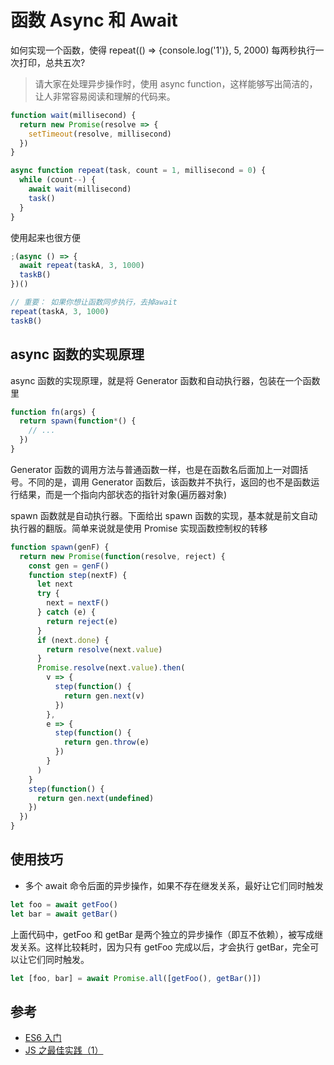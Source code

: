 # 函数 Async 和 Await

如何实现一个函数，使得 repeat(() => {console.log('1')}, 5, 2000) 每两秒执行一次打印，总共五次?

> 请大家在处理异步操作时，使用 async function，这样能够写出简洁的，让人非常容易阅读和理解的代码来。

```js
function wait(millisecond) {
  return new Promise(resolve => {
    setTimeout(resolve, millisecond)
  })
}

async function repeat(task, count = 1, millisecond = 0) {
  while (count--) {
    await wait(millisecond)
    task()
  }
}
```

使用起来也很方便

```js
;(async () => {
  await repeat(taskA, 3, 1000)
  taskB()
})()

// 重要： 如果你想让函数同步执行，去掉await
repeat(taskA, 3, 1000)
taskB()
```

## async 函数的实现原理

async 函数的实现原理，就是将 Generator 函数和自动执行器，包装在一个函数里

```js
function fn(args) {
  return spawn(function*() {
    // ...
  })
}
```

Generator 函数的调用方法与普通函数一样，也是在函数名后面加上一对圆括号。不同的是，调用 Generator 函数后，该函数并不执行，返回的也不是函数运行结果，而是一个指向内部状态的指针对象(遍历器对象)

spawn 函数就是自动执行器。下面给出 spawn 函数的实现，基本就是前文自动执行器的翻版。简单来说就是使用 Promise 实现函数控制权的转移

```js
function spawn(genF) {
  return new Promise(function(resolve, reject) {
    const gen = genF()
    function step(nextF) {
      let next
      try {
        next = nextF()
      } catch (e) {
        return reject(e)
      }
      if (next.done) {
        return resolve(next.value)
      }
      Promise.resolve(next.value).then(
        v => {
          step(function() {
            return gen.next(v)
          })
        },
        e => {
          step(function() {
            return gen.throw(e)
          })
        }
      )
    }
    step(function() {
      return gen.next(undefined)
    })
  })
}
```

## 使用技巧

- 多个 await 命令后面的异步操作，如果不存在继发关系，最好让它们同时触发

```js
let foo = await getFoo()
let bar = await getBar()
```

上面代码中，getFoo 和 getBar 是两个独立的异步操作（即互不依赖），被写成继发关系。这样比较耗时，因为只有 getFoo 完成以后，才会执行 getBar，完全可以让它们同时触发。

```js
let [foo, bar] = await Promise.all([getFoo(), getBar()])
```

## 参考

- [ES6 入门](https://es6.ruanyifeng.com/#docs/async)
- [JS 之最佳实践（1）](https://github.com/akira-cn/FE_You_dont_know/issues/15)
